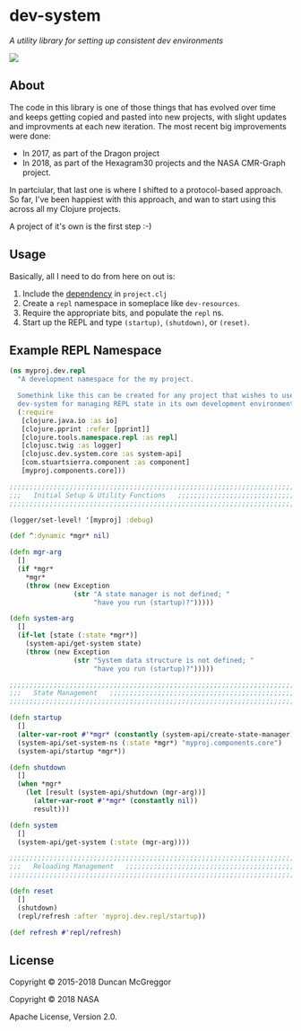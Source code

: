 # dev-system

*A utility library for setting up consistent dev environments*

[![][logo]][logo-link]


## About

The code in this library is one of those things that has evolved over time and
keeps getting copied and pasted into new projects, with slight updates and
improvments at each new iteration. The most recent big improvements were
done:
* In 2017, as part of the Dragon project
* In 2018, as part of the Hexagram30 projects and the NASA CMR-Graph project.

In partciular, that last one is where I shifted to a protocol-based approach.
So far, I've been happiest with this approach, and wan to start using this
across all my Clojure projects.

A project of it's own is the first step :-)


## Usage

Basically, all I need to do from here on out is:

1. Include the [dependency][dep] in `project.clj`
1. Create a `repl` namespace in someplace like `dev-resources`.
1. Require the appropriate bits, and populate the `repl` ns.
1. Start up the REPL and type `(startup)`, `(shutdown)`, or
   `(reset)`.


## Example REPL Namespace

```clj
(ns myproj.dev.repl
  "A development namespace for the my project.

  Somethink like this can be created for any project that wishes to use the
  dev-system for managing REPL state in its own development environment."
  (:require
   [clojure.java.io :as io]
   [clojure.pprint :refer [pprint]]
   [clojure.tools.namespace.repl :as repl]
   [clojusc.twig :as logger]
   [clojusc.dev.system.core :as system-api]
   [com.stuartsierra.component :as component]
   [myproj.components.core]))

;;;;;;;;;;;;;;;;;;;;;;;;;;;;;;;;;;;;;;;;;;;;;;;;;;;;;;;;;;;;;;;;;;;;;;;;;;;;;
;;;   Initial Setup & Utility Functions   ;;;;;;;;;;;;;;;;;;;;;;;;;;;;;;;;;;;
;;;;;;;;;;;;;;;;;;;;;;;;;;;;;;;;;;;;;;;;;;;;;;;;;;;;;;;;;;;;;;;;;;;;;;;;;;;;;

(logger/set-level! '[myproj] :debug)

(def ^:dynamic *mgr* nil)

(defn mgr-arg
  []
  (if *mgr*
    *mgr*
    (throw (new Exception
                (str "A state manager is not defined; "
                     "have you run (startup)?")))))

(defn system-arg
  []
  (if-let [state (:state *mgr*)]
    (system-api/get-system state)
    (throw (new Exception
                (str "System data structure is not defined; "
                     "have you run (startup)?")))))

;;;;;;;;;;;;;;;;;;;;;;;;;;;;;;;;;;;;;;;;;;;;;;;;;;;;;;;;;;;;;;;;;;;;;;;;;;;;;
;;;   State Management   ;;;;;;;;;;;;;;;;;;;;;;;;;;;;;;;;;;;;;;;;;;;;;;;;;;;;
;;;;;;;;;;;;;;;;;;;;;;;;;;;;;;;;;;;;;;;;;;;;;;;;;;;;;;;;;;;;;;;;;;;;;;;;;;;;;

(defn startup
  []
  (alter-var-root #'*mgr* (constantly (system-api/create-state-manager)))
  (system-api/set-system-ns (:state *mgr*) "myproj.components.core")
  (system-api/startup *mgr*))

(defn shutdown
  []
  (when *mgr*
    (let [result (system-api/shutdown (mgr-arg))]
      (alter-var-root #'*mgr* (constantly nil))
      result)))

(defn system
  []
  (system-api/get-system (:state (mgr-arg))))

;;;;;;;;;;;;;;;;;;;;;;;;;;;;;;;;;;;;;;;;;;;;;;;;;;;;;;;;;;;;;;;;;;;;;;;;;;;;;
;;;   Reloading Management   ;;;;;;;;;;;;;;;;;;;;;;;;;;;;;;;;;;;;;;;;;;;;;;;;
;;;;;;;;;;;;;;;;;;;;;;;;;;;;;;;;;;;;;;;;;;;;;;;;;;;;;;;;;;;;;;;;;;;;;;;;;;;;;

(defn reset
  []
  (shutdown)
  (repl/refresh :after 'myproj.dev.repl/startup))

(def refresh #'repl/refresh)

```


## License

Copyright © 2015-2018 Duncan McGreggor

Copyright © 2018 NASA

Apache License, Version 2.0.


<!-- Named page links below: /-->

[logo]: https://avatars0.githubusercontent.com/u/18177940
[logo-link]: https://github.com/clojusc/
[dep]: https://clojars.org/clojusc/dev-system
